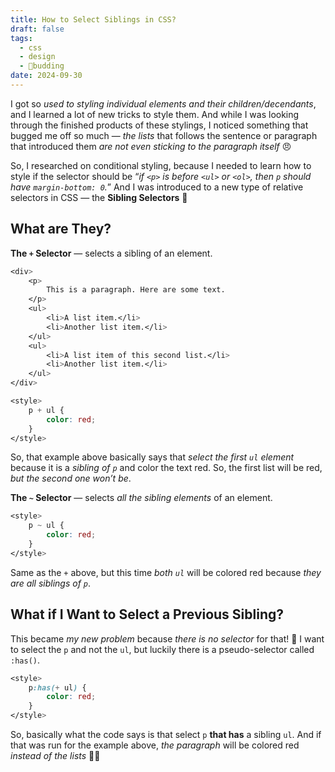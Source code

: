 ```yaml
---
title: How to Select Siblings in CSS?
draft: false
tags:
  - css
  - design
  - 🌿budding
date: 2024-09-30
---
```

I got so *used to styling individual elements and their children/decendants*, and I learned a lot of new tricks to style them. And while I was looking through the finished products of these stylings, I noticed something that bugged me off so much — *the lists* that follows the sentence or paragraph that introduced them *are not even sticking to the paragraph itself* 😠

So, I researched on conditional styling, because I needed to learn how to style if the selector should be “*if `<p>` is before `<ul>` or `<ol>`, then `p` should have `margin-bottom: 0`.*” And I was introduced to a new type of relative selectors in CSS — the **Sibling Selectors** 🥳

## What are They?

**The `+` Selector** — selects a sibling of an element.

```css
<div>
	<p>
		This is a paragraph. Here are some text.
	</p>
	<ul>
		<li>A list item.</li>
		<li>Another list item.</li>
	</ul>
	<ul>
		<li>A list item of this second list.</li>
		<li>Another list item.</li>
	</ul>
</div>

<style>
	p + ul {
		color: red;
	}
</style>
```

So, that example above basically says that *select the first `ul` element* because it is a *sibling of `p`* and color the text red. So, the first list will be red, *but the second one won’t be*.

**The `~` Selector** — selects *all the sibling elements* of an element.

```css
<style>
	p ~ ul {
		color: red;
	}
</style>
```

Same as the `+` above, but this time *both `ul`* will be colored red because *they are all siblings of `p`*.

## What if I Want to Select a Previous Sibling?

This became *my new problem* because *there is no selector* for that! 🥲 I want to select the `p` and not the `ul`, but luckily there is a pseudo-selector called `:has()`.

```css
<style>
	p:has(+ ul) {
		color: red;
	}
</style>
```

So, basically what the code says is that select `p` **that has** a sibling `ul`. And if that was run for the example above, *the paragraph* will be colored red *instead of the lists* 🥳🎉